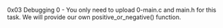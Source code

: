 0x03 Debugging
0 - You only need to upload 0-main.c and main.h for this task. We will provide our own positive_or_negative() function.

